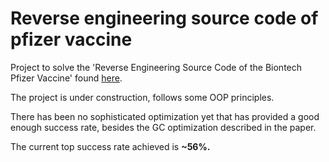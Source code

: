 # Reverse engineering source code of pfizer vaccine
Project to solve the 'Reverse Engineering Source Code of the Biontech Pfizer Vaccine' found [here](https://berthub.eu/articles/posts/part-2-reverse-engineering-source-code-of-the-biontech-pfizer-vaccine/).

The project is under construction, follows some OOP principles. 

There has been no sophisticated optimization yet that has provided a good enough success rate, besides the GC optimization described in the paper. 

The current top success rate achieved is **~56%.**   
